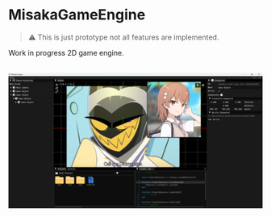 # MisakaGameEngine
> :warning: This is just prototype not all features are implemented.

Work in progress 2D game engine.

<p align="center">
    <br>
    <img src="main.png">
</p>
